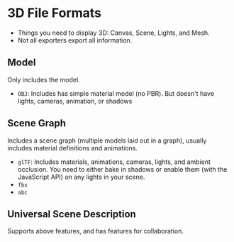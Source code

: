 # 3D File Formats

- Things you need to display 3D: Canvas, Scene, Lights, and Mesh.
- Not all exporters export all information.

## Model

Only includes the model.

- `OBJ`: Includes has simple material model (no PBR). But doesn't have lights, cameras, animation, or shadows

## Scene Graph

Includes a scene graph (multiple models laid out in a graph), usually includes material definitions and animations.

- `glTF`: Includes materials, animations, cameras, lights, and ambient occlusion. You need to either bake in shadows or enable them (with the JavaScript API) on any lights in your scene.
- `fbx`
- `abc`

## Universal Scene Description

Supports above features, and has features for collaboration.